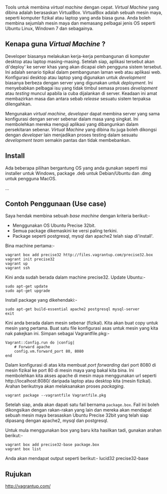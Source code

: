 Tools untuk membina _virtual machine_ dengan cepat. _Virtual Machine_ yang 
dibina adalah berasaskan VirtualBox. VirtualBox adalah sebuah mesin maya, 
seperti komputer fizikal atau laptop yang anda biasa guna. Anda boleh membina 
sejumlah mesin maya dan memasang pelbagai jenis OS seperti Ubuntu Linux, 
Windown 7 dan sebagainya.

## Kenapa guna _Virtual Machine_ ?
Developer biasanya melakukan kerja-kerja pembangunan di komputer desktop atau 
laptop masing-masing. Setelah siap, aplikasi tersebut akan di'deploy' ke server 
khas yang akan dicapai oleh pengguna sistem tersebut. Ini adalah senario 
tipikal dalam pembangunan laman web atau aplikasi web. Konfigurasi desktop atau 
laptop yang digunakan untuk _development_ biasanya berbeza dengan server yang 
digunakan untuk _deployment_. Ini menyebabkan pelbagai isu yang tidak timbul 
semasa proses _development_ atau _testing_ muncul apabila ia cuba dijalankan di 
server. Keadaan ini amat membazirkan masa dan antara sebab _release_ sesuatu 
sistem terpaksa dilengahkan. 

Mengunakan _virtual machine_, _developer_ dapat membina server yang sama 
konfigurasi dengan server sebenar dalam masa yang singkat. Ini membolehkan 
mereka menguji aplikasi yang dibangunkan dalam persekitaran sebenar. _Virtual 
Machine_ yang dibina itu juga boleh dikongsi dengan _developer_ lain menjadikan 
proses testing dalam sesuatu _development team_ semakin pantas dan tidak 
membebankan.

## Install
Ada beberapa pilihan bergantung OS yang anda gunakan seperti msi installer 
untuk Windows, package .deb untuk Debian/Ubuntu dan .dmg untuk pengguna MacOS.

...

## Contoh Penggunaan (Use case)
Saya hendak membina sebuah _base machine_ dengan kriteria berikut:-

* Menggunakan OS Ubuntu Precise 32bit.
* Semua package dikemaskini ke versi paling terkini.
* Package seperti postgresql, mysql dan apache2 telah siap di'install'.

Bina machine pertama:-
    
    vagrant box add precise32 http://files.vagrantup.com/precise32.box
    vagrant init precise32
    vagrant up
    vagrant ssh

Kini anda sudah berada dalam machine precise32. Update Ubuntu:-

    sudo apt-get update
    sudo apt-get upgrade

Install package yang dikehendaki:-

    sudo apt-get build-essential apache2 postgresql mysql-server
    exit

Kini anda berada dalam mesin sebenar (fizikal). Kita akan buat copy
untuk mesin yang pertama. Buat satu file konfigurasi asas untuk mesin yang
kita nak pakejkan ini. Simpan sebagai Vagrantfile.pkg:-

    Vagrant::Config.run do |config|
        # Forward apache
        config.vm.forward_port 80, 8080
    end

Dalam konfigurasi di atas kita membuat _port forwarding_ dari port 8080 di
mesin fizikal ke port 80 di mesin maya yang bakal kita bina. Ini membolehkan
kita akses apache di mesin maya menggunakan url seperti http://localhost:8080/
daripada laptop atau desktop kita (mesin fizikal). Arahan berikutnya akan
melaksanakan proses _packaging_.

    vagrant package --vagrantfile Vagrantfile.pkg

Setelah siap, anda akan dapati satu fail bernama `package.box`. Fail ini boleh
dikongsikan dengan rakan-rakan yang lain dan mereka akan mendapat sebuah mesin
maya berasaskan Ubuntu Precise 32bit yang telah siap dipasang dengan apache2,
mysql dan postgresql.

Untuk mula menggunakan box yang baru kita hasilkan tadi, gunakan arahan berikut:-

    vagrant box add precise32-base package.box
    vagrant box list

Anda akan mendapat output seperti berikut:-
    lucid32
    precise32-base

## Rujukan
http://vagrantup.com/